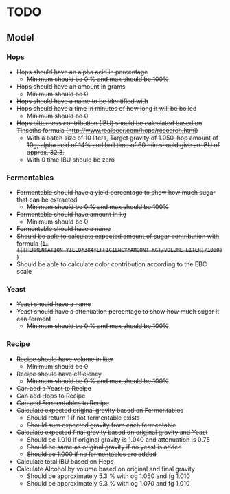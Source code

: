 
# TODO

## Model

### Hops
* ~~Hops should have an alpha acid in percentage~~
  * ~~Minimum should be 0 % and max should be 100%~~
* ~~Hops should have an amount in grams~~
  * ~~Minimum should be 0~~
* ~~Hops should have a name to be identified with~~
* ~~Hops should have a time in minutes of how long it will be boiled~~
  * ~~Minimum should be 0~~
* ~~Hops bitterness contribution (IBU) should be calculated based on Tinseths formula (http://www.realbeer.com/hops/research.html)~~
  * ~~With a batch size of 10 liters, Target gravity of 1.050, hop amount of 10g, alpha acid of 14% and boil time of 60 min should give an IBU of approx. 32.3.~~
  * ~~With 0 time IBU should be zero~~

### Fermentables
* ~~Fermentable should have a yield percentage to show how much sugar that can be extracted~~
  * ~~Minimum should be 0 % and max should be 100%~~
* ~~Fermentable should have amount in kg~~
  * ~~Minimum should be 0~~
* ~~Fermentable should have a name~~
* ~~Should be able to calculate expected amount of sugar contribution with formula (`1+(((FERMENTATION_YIELD*384*EFFICIENCY*AMOUNT_KG)/VOLUME_LITER)/1000)`)~~
* Should be able to calculate color contribution according to the EBC scale

### Yeast
* ~~Yeast should have a name~~
* ~~Yeast should have a attenuation percentage to show how much sugar it can ferment~~
  * ~~Minimum should be 0 % and max should be 100%~~

### Recipe
* ~~Recipe should have volume in liter~~
  * ~~Minimum should be 0~~
* ~~Recipe should have efficiency~~
  * ~~Minimum should be 0 % and max should be 100%~~
* ~~Can add a Yeast to Recipe~~
* ~~Can add Hops to Recipe~~
* ~~Can add Fermentables to Recipe~~
* ~~Calculate expected original gravity based on Fermentables~~
  * ~~Should return 1 if not fermentable exists~~
  * ~~Should sum expected gravity from each fermentable~~
* ~~Calculate expected final gravity based on original gravity and Yeast~~
  * ~~Should be 1.010 if original gravity is 1.040 and attenuation is 0.75~~
  * ~~Should be same as original gravity if no yeast is added~~
  * ~~Should be 1.000 if no fermentables are added~~
* ~~Calculate total IBU based on Hops~~
* Calculate Alcohol by volume based on original and final gravity
  * Should be approximately 5.3 % with og 1.050 and fg 1.010
  * Should be approximately 9.3 % with og 1.070 and fg 1.010 
